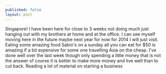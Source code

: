 ```yaml
---
published: false
layout: post
---
```


Singapore! I have been here for close to 3 weeks not doing much just hanging out with my brothers at home and at the office.
I can see myself moving here in the future maybe next year for now for 2014 I will just visit.
Eating some amazing food Sabio's on a sunday all you can eat for $50 is amazing if a bit expensive for some one travelling Asia on the cheap. 
I've done well over the last week though only spending a little money that is not the answer of course it is better to make more money and live well than to cut back.
Reading a lot of material on starting a business


